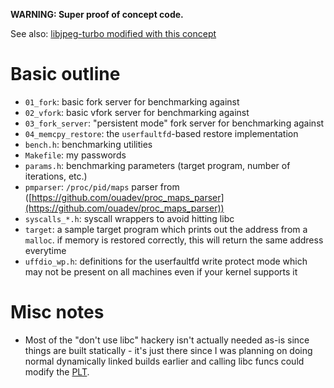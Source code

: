 **WARNING: Super proof of concept code.**

See also: [libjpeg-turbo modified with this concept](https://github.com/kallsyms/uffd-fuzz-libjpeg-turbo/tree/04_memcpy_restore)

# Basic outline
* `01_fork`: basic fork server for benchmarking against
* `02_vfork`: basic vfork server for benchmarking against
* `03_fork_server`: "persistent mode" fork server for benchmarking against
* `04_memcpy_restore`: the `userfaultfd`-based restore implementation
* `bench.h`: benchmarking utilities
* `Makefile`: my passwords
* `params.h`: benchmarking parameters (target program, number of iterations, etc.)
* `pmparser`: `/proc/pid/maps` parser from ([https://github.com/ouadev/proc_maps_parser](https://github.com/ouadev/proc_maps_parser))
* `syscalls_*.h`: syscall wrappers to avoid hitting libc
* `target`: a sample target program which prints out the address from a `malloc`. if memory is restored correctly, this will return the same address everytime
* `uffdio_wp.h`: definitions for the userfaultfd write protect mode which may not be present on all machines even if your kernel supports it

# Misc notes
* Most of the "don't use libc" hackery isn't actually needed as-is since things are built statically - it's just there since I was planning on doing normal dynamically linked builds earlier and calling libc funcs could modify the [PLT](https://maskray.me/blog/2021-09-19-all-about-procedure-linkage-table).
